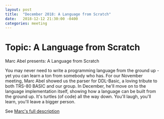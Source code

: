 ```yaml
---
layout: post
title:  "December 2018: A Language from Scratch" 
date:   2018-12-12 21:30:00 -0400
categories: meeting
---
```


# Topic: A Language from Scratch 

Marc Abel presents: A Language from Scratch

You may never need to write a programming language from the ground up - 
yet you can learn a ton from somebody who has.  For our November meeting, 
Marc Abel showed us the parser for DDL-Basic, a loving tribute to both 
TRS-80 BASIC and our group.  In December, he'll move on to the language 
implementation itself, showing how a language can be built from the ground 
up.  It's turtles (of code) all the way down.  You'll laugh, you'll learn,
you'll leave a bigger person.

See [Marc's full description](../meeting_notes/nov-2019-dayton-dynamic-basic-parser.pdf)

